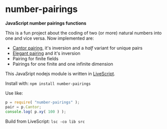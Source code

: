 # number-pairings

**JavaScript number pairings functions**

This is a fun project about the coding of two (or more) natural numbers into one and vice versa. Now implemented are:

- [Cantor pairing](https://en.wikipedia.org/wiki/Pairing_function), it's inversion and a *half* variant for unique pairs
- [Elegant pairing](szudzik.com/ElegantPairing.pdf) and it's inversion
- Pairing for finite fields
- Pairings for one finite and one infinite dimension

This JavaSript nodejs module is written in [LiveScript](http://livescript.net/).

Install with: `npm install number-pairings`

Use like:

```javascript
p = require( "number-pairings" );
pair = p.Cantor;
console.log( p.xy( 100 ) );
```

Build from LiveScript: `lsc -co lib src`

